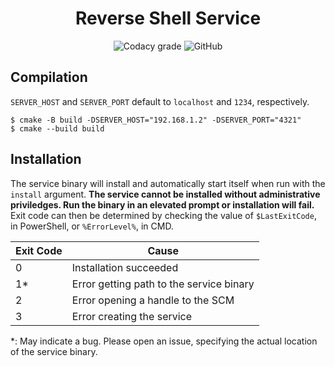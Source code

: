 <div align="center">

# Reverse Shell Service
![Codacy grade](https://img.shields.io/codacy/grade/7355bce26a454b16953531de1b831d75?style=flat-square&logo=codacy)
![GitHub](https://img.shields.io/github/license/curlew/reverse-shell-service?style=flat-square)

</div>

## Compilation
`SERVER_HOST` and `SERVER_PORT` default to `localhost` and `1234`, respectively.
```
$ cmake -B build -DSERVER_HOST="192.168.1.2" -DSERVER_PORT="4321"
$ cmake --build build
```

## Installation

The service binary will install and automatically start itself when run with the `install` argument.
**The service cannot be installed without administrative priviledges. Run the binary in an elevated prompt or installation will fail.**
Exit code can then be determined by checking the value of `$LastExitCode`, in PowerShell, or `%ErrorLevel%`, in CMD.

| Exit Code | Cause |
| - | - |
| 0 | Installation succeeded |
| 1\* | Error getting path to the service binary |
| 2 | Error opening a handle to the SCM |
| 3 | Error creating the service |

\*: May indicate a bug. Please open an issue, specifying the actual location of the service binary.  
